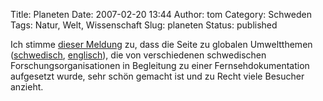Title: Planeten
Date: 2007-02-20 13:44
Author: tom
Category: Schweden
Tags: Natur, Welt, Wissenschaft
Slug: planeten
Status: published

Ich stimme [dieser
Meldung](http://www.pressetext.at/pte.mc?pte=070220004) zu, dass die
Seite zu globalen Umweltthemen
([schwedisch](http://www.forskning.se/planeten/index.html),
[englisch](http://www.forskning.se/theplanet/index.html)), die von
verschiedenen schwedischen Forschungsorganisationen in Begleitung zu
einer Fernsehdokumentation aufgesetzt wurde, sehr schön gemacht ist und
zu Recht viele Besucher anzieht.


